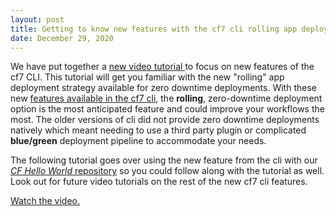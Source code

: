 ```yaml
---
layout: post
title: Getting to know new features with the cf7 cli rolling app deployments
date: December 29, 2020
---
```

We have put together a [new video tutorial ](https://www.youtube.com/watch?v=vr0bBYKMVb8&feature=youtu.be)to focus on new features of the cf7 CLI.  This tutorial will get you familiar with the new "rolling" app deployment strategy available for zero downtime deployments.  With these new [features available in the cf7 cli](https://docs.cloudfoundry.org/cf-cli/v7.html#-new-workflows-supported-by-cf-cli-v7), the **rolling**, zero-downtime deployment option is the most anticipated feature and could improve your workflows the most. The older versions of cli did not provide zero downtime deployments natively which meant needing to use a third party plugin or complicated **blue/green** deployment pipeline to accommodate your needs.

The following tutorial goes over using the new feature from the cli with our [*CF Hello World* repository](https://github.com/cloud-gov/cf-hello-worlds) so you could follow along with the tutorial as well. Look out for future video tutorials on the rest of the new cf7 cli features.

[Watch the video.](https://www.youtube.com/watch?v=vr0bBYKMVb8&feature=youtu.be)
